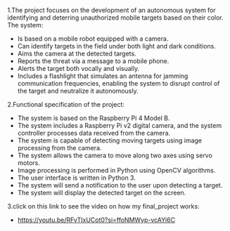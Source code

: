 1.The project focuses on the development of an autonomous system for identifying and deterring unauthorized mobile targets based on their color.
The system:
- Is based on a mobile robot equipped with a camera.
- Can identify targets in the field under both light and dark conditions.
- Aims the camera at the detected targets.
- Reports the threat via a message to a mobile phone.
- Alerts the target both vocally and visually.
- Includes a flashlight that simulates an antenna for jamming communication frequencies, enabling the system to disrupt control of the target and neutralize it autonomously.
  
2.Functional specification of the project:
- The system is based on the Raspberry Pi 4 Model B.
- The system includes a Raspberry Pi v2 digital camera, and the system controller processes data received from the camera.
- The system is capable of detecting moving targets using image processing from the camera.
- The system allows the camera to move along two axes using servo motors.
- Image processing is performed in Python using OpenCV algorithms.
- The user interface is written in Python 3.
- The system will send a notification to the user upon detecting a target.
- The system will display the detected target on the screen.

3.click on this link to see the video on how my final_project works: 
- https://youtu.be/RFvTIxUCot0?si=ffoNMWyp-vcAYi6C




